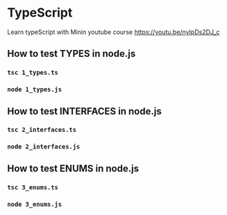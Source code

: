 # TypeScript

Learn typeScript with Minin youtube course https://youtu.be/nyIpDs2DJ_c

## How to test TYPES in node.js

### `tsc 1_types.ts`

### `node 1_types.js`

## How to test INTERFACES in node.js

### `tsc 2_interfaces.ts`

### `node 2_interfaces.js`

## How to test ENUMS in node.js

### `tsc 3_enums.ts`

### `node 3_enums.js`
